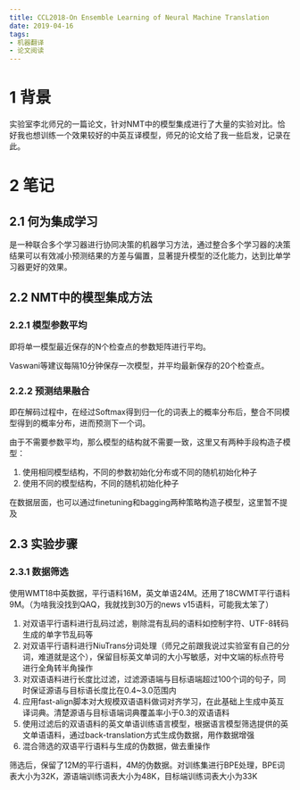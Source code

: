```yaml
---
title: CCL2018-On Ensemble Learning of Neural Machine Translation
date: 2019-04-16
tags:
- 机器翻译
- 论文阅读
---
```


# 1 背景
实验室李北师兄的一篇论文，针对NMT中的模型集成进行了大量的实验对比。恰好我也想训练一个效果较好的中英互译模型，师兄的论文给了我一些启发，记录在此。

# 2 笔记
## 2.1 何为集成学习
是一种联合多个学习器进行协同决策的机器学习方法，通过整合多个学习器的决策结果可以有效减小预测结果的方差与偏置，显著提升模型的泛化能力，达到比单学习器更好的效果。

## 2.2 NMT中的模型集成方法
### 2.2.1 模型参数平均
即将单一模型最近保存的N个检查点的参数矩阵进行平均。

Vaswani等建议每隔10分钟保存一次模型，并平均最新保存的20个检查点。
### 2.2.2 预测结果融合
即在解码过程中，在经过Softmax得到归一化的词表上的概率分布后，整合不同模型得到的概率分布，进而预测下一个词。

由于不需要参数平均，那么模型的结构就不需要一致，这里又有两种手段构造子模型：

1. 使用相同模型结构，不同的参数初始化分布或不同的随机初始化种子
2. 使用不同的模型结构，不同的随机初始化种子

在数据层面，也可以通过finetuning和bagging两种策略构造子模型，这里暂不提及

## 2.3 实验步骤
### 2.3.1 数据筛选
使用WMT18中英数据，平行语料16M，英文单语24M。还用了18CWMT平行语料9M。（为啥我没找到QAQ，我就找到30万的news v15语料，可能我太笨了）

1. 对双语平行语料进行乱码过滤，剔除混有乱码的语料如控制字符、UTF-8转码生成的单字节乱码等
2. 对双语平行语料进行NiuTrans分词处理（师兄之前跟我说过实验室有自己的分词，难道就是这个），保留目标英文单词的大小写敏感，对中文端的标点符号进行全角转半角操作
3. 对双语语料进行长度比过滤，过滤源语端与目标语端超过100个词的句子，同时保证源语与目标语长度比在0.4~3.0范围内
4. 应用fast-align脚本对大规模双语语料做词对齐学习，在此基础上生成中英互译词典。清楚源语与目标语端词典覆盖率小于0.3的双语语料
5. 使用过滤后的双语语料的英文单语训练语言模型，根据语言模型筛选提供的英文单语语料，通过back-translation方式生成伪数据，用作数据增强
6. 混合筛选的双语平行语料与生成的伪数据，做去重操作

筛选后，保留了12M的平行语料，4M的伪数据。对训练集进行BPE处理，BPE词表大小为32K，源语端训练词表大小为48K，目标端训练词表大小为33K